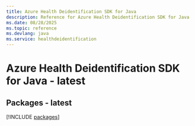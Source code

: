 ```yaml
---
title: Azure Health Deidentification SDK for Java
description: Reference for Azure Health Deidentification SDK for Java
ms.date: 08/28/2025
ms.topic: reference
ms.devlang: java
ms.service: healthdeidentification
---
```

# Azure Health Deidentification SDK for Java - latest
## Packages - latest
[!INCLUDE [packages](health-deidentification-index.md)]